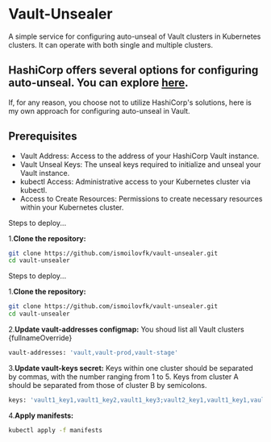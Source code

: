 # Vault-Unsealer
A simple service for configuring auto-unseal of Vault clusters in Kubernetes clusters. It can operate with both single and multiple clusters.

## HashiCorp offers several options for configuring auto-unseal. You can explore [here](https://developer.hashicorp.com/vault/tutorials/auto-unseal).

If, for any reason, you choose not to utilize HashiCorp's solutions, here is my own approach for configuring auto-unseal in Vault.

## Prerequisites
* Vault Address: Access to the address of your HashiCorp Vault instance.
* Vault Unseal Keys: The unseal keys required to initialize and unseal your Vault instance.
* kubectl Access: Administrative access to your Kubernetes cluster via kubectl.
* Access to Create Resources: Permissions to create necessary resources within your Kubernetes cluster.

Steps to deploy...

1.**Clone the repository:**
```sh
git clone https://github.com/ismoilovfk/vault-unsealer.git
cd vault-unsealer
```

Steps to deploy...

1.**Clone the repository:**
```sh
git clone https://github.com/ismoilovfk/vault-unsealer.git
cd vault-unsealer
```

2.**Update  vault-addresses configmap:**
You shoud list all Vault clusters {fullnameOverride}
```sh
vault-addresses: 'vault,vault-prod,vault-stage'
```

3.**Update  vault-keys secret:**
Keys within one cluster should be separated by commas, with the number ranging from 1 to 5. Keys from cluster A should be separated from those of cluster B by semicolons.
```sh
keys: 'vault1_key1,vault1_key2,vault1_key3;vault2_key1,vault1_key1,vault1_key2,vault1_key3;'
```
4.**Apply manifests:**
```sh
kubectl apply -f manifests
```
